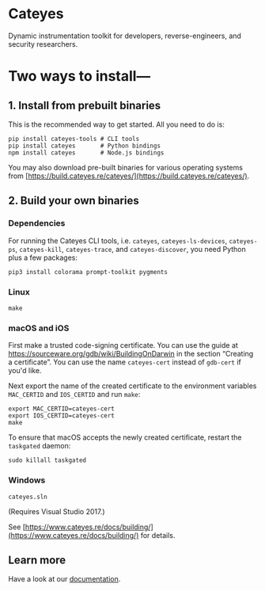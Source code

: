 # Cateyes

Dynamic instrumentation toolkit for developers, reverse-engineers, and security
researchers.

Two ways to install—
===

## 1. Install from prebuilt binaries

This is the recommended way to get started. All you need to do is:

    pip install cateyes-tools # CLI tools
    pip install cateyes       # Python bindings
    npm install cateyes       # Node.js bindings

You may also download pre-built binaries for various operating systems from
[https://build.cateyes.re/cateyes/](https://build.cateyes.re/cateyes/).

## 2. Build your own binaries

### Dependencies

For running the Cateyes CLI tools, i.e. `cateyes`, `cateyes-ls-devices`, `cateyes-ps`,
`cateyes-kill`, `cateyes-trace`, and `cateyes-discover`, you need Python plus a
few packages:

    pip3 install colorama prompt-toolkit pygments

### Linux

    make

### macOS and iOS

First make a trusted code-signing certificate. You can use the guide at
https://sourceware.org/gdb/wiki/BuildingOnDarwin in the section
“Creating a certificate”. You can use the name `cateyes-cert` instead of
`gdb-cert` if you'd like.

Next export the name of the created certificate to the environment
variables `MAC_CERTID` and `IOS_CERTID` and run `make`:

    export MAC_CERTID=cateyes-cert
    export IOS_CERTID=cateyes-cert
    make

To ensure that macOS accepts the newly created certificate, restart the
`taskgated` daemon:

    sudo killall taskgated

### Windows

    cateyes.sln

(Requires Visual Studio 2017.)

See [https://www.cateyes.re/docs/building/](https://www.cateyes.re/docs/building/)
for details.

## Learn more

Have a look at our [documentation](https://www.cateyes.re/docs/home/).
